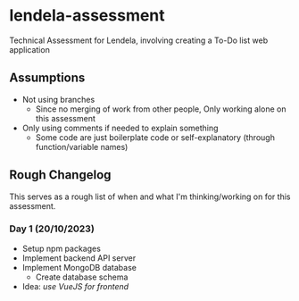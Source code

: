 # lendela-assessment
Technical Assessment for Lendela, involving creating a To-Do list web application

## Assumptions
- Not using branches
  - Since no merging of work from other people, Only working alone on this assessment
- Only using comments if needed to explain something
  - Some code are just boilerplate code or self-explanatory (through function/variable names)

## Rough Changelog
This serves as a rough list of when and what I'm thinking/working on for this assessment.
### Day 1 (20/10/2023)
- Setup npm packages
- Implement backend API server
- Implement MongoDB database
  - Create database schema
- Idea: *use VueJS for frontend*